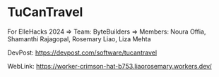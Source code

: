 # TuCanTravel

For ElleHacks 2024 => Team: ByteBuilders => Members: Noura Offia, Shamanthi Rajagopal, Rosemary Liao, Liza Mehta

DevPost:
https://devpost.com/software/tucantravel

WebLink:
https://worker-crimson-hat-b753.liaorosemary.workers.dev/

